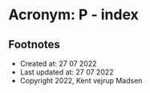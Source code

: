 # Acronym: P - index

## Footnotes
* Created at: 27 07 2022
* Last updated at: 27 07 2022
* Copyright 2022, Kent vejrup Madsen
